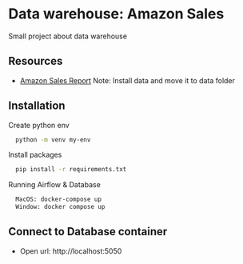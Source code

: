 # Data warehouse: Amazon Sales

Small project about data warehouse

## Resources

- [Amazon Sales Report](https://www.kaggle.com/datasets/mdsazzatsardar/amazonsalesreport/data)
  Note: Install data and move it to data folder

## Installation

Create python env

```bash
  python -m venv my-env
```

Install packages

```bash
  pip install -r requirements.txt
```

Running Airflow & Database

```bash
  MacOS: docker-compose up
  Window: docker compose up
```

## Connect to Database container

- Open url: http://localhost:5050
